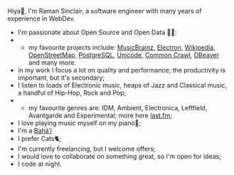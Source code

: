 Hiya👋, I'm Raman Sinclair, a software engineer with many years of experience in WebDev. 

- I'm passionate about Open Source and Open Data 👨‍💻:
- - my favourite projects include: [MusicBrainz](https://github.com/metabrainz/musicbrainz-server), [Electron](https://github.com/electron/electron), [Wikipedia](https://wikipedia.org), [OpenStreetMap](https://www.openstreetmap.org), [PostgreSQL](https://www.postgresql.org), [Unicode](https://home.unicode.org), [Common Crawl](https://commoncrawl.org), [DBeaver](https://dbeaver.io/) and many more.
- in my work I focus a lot on quality and performance; the productivity is important, but it's secondary;
- I listen to loads of Electronic music, heaps of Jazz and Classical music, a handful of Hip-Hop, Rock and Pop;
- - my favourite genres are: IDM, Ambient, Electronica, Leftfield, Avantgarde and Experimental; more here [last.fm](https://www.last.fm/user/roman412);
- I love playing music myself on my piano🎹;
- I'm a [Baháʼí](https://en.wikipedia.org/wiki/Bah%C3%A1%CA%BC%C3%AD_Faith)
- I prefer Cats🐈;
- I'm currently freelancing, but I welcome offers;
- I would love to collaborate on something great, so I'm open for ideas;
- I code at night.
